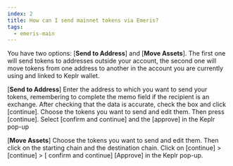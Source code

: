 ```yaml
---
index: 2
title: How can I send mainnet tokens via Emeris?
tags: 
  - emeris-main
---
```


You have two options:
[**Send to Address**] and [**Move Assets**].
The first one will send tokens to addresses outside your account, the second one will move tokens from one address to another in the account you are currently using and linked to Keplr wallet.

[**Send to Address**] 
Enter the address to which you want to send your tokens, remembering to complete the memo field if the recipient is an exchange.
After checking that the data is accurate, check the box and click [continue].
Choose the tokens you want to send and edit them. Then press [continue].
Select [confirm and continue] and the [approve] in the Keplr pop-up

[**Move Assets**]
Choose the tokens you want to send and edit them. Then click on the starting chain and the destination chain.
Click on [continue] > [continue] > [ confirm and continue] 
[Approve] in the Keplr pop-up.
